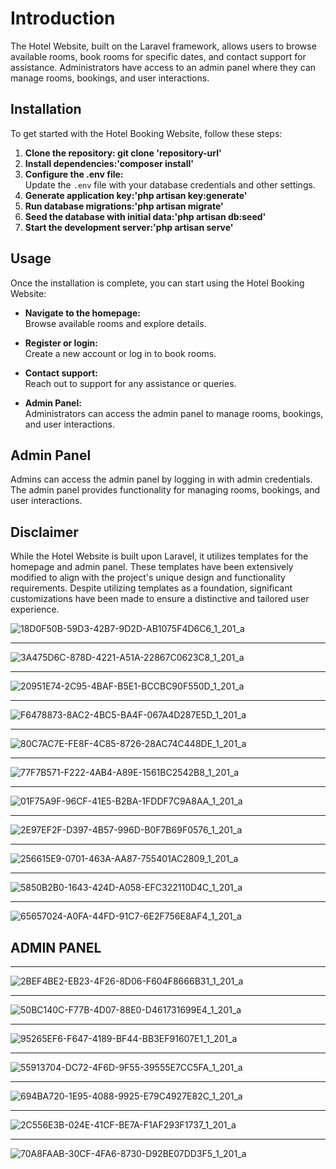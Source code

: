 # Introduction

The Hotel Website, built on the Laravel framework, allows users to browse available rooms, book rooms for specific dates, and contact support for assistance. 
Administrators have access to an admin panel where they can manage rooms, bookings, and user interactions. 

## Installation

To get started with the Hotel Booking Website, follow these steps:

1. **Clone the repository: git clone 'repository-url'**  
2. **Install dependencies:'composer install'**
3. **Configure the .env file:**  
Update the `.env` file with your database credentials and other settings.
4. **Generate application key:'php artisan key:generate'**  
5. **Run database migrations:'php artisan migrate'**  
6. **Seed the database with initial data:'php artisan db:seed'**  
7. **Start the development server:'php artisan serve'**


## Usage

Once the installation is complete, you can start using the Hotel Booking Website:

- **Navigate to the homepage:**  
Browse available rooms and explore details.

- **Register or login:**  
Create a new account or log in to book rooms.

- **Contact support:**  
Reach out to support for any assistance or queries.

- **Admin Panel:**  
Administrators can access the admin panel to manage rooms, bookings, and user interactions.

## Admin Panel

Admins can access the admin panel by logging in with admin credentials. The admin panel provides functionality for managing rooms, bookings, and user interactions.
 
## Disclaimer
While the Hotel Website is built upon Laravel, it utilizes templates for the homepage and admin panel. 
These templates have been extensively modified to align with the project's unique design and functionality requirements. 
Despite utilizing templates as a foundation, significant customizations have been made to ensure a distinctive and tailored user experience. 

![18D0F50B-59D3-42B7-9D2D-AB1075F4D6C6_1_201_a](https://github.com/StylianosNikopoulos/Hotel-Laravel/assets/59256689/1641a043-555a-425c-9a58-b3fb4235313b)

--------------------------------------------------------------------------
![3A475D6C-878D-4221-A51A-22867C0623C8_1_201_a](https://github.com/StylianosNikopoulos/Hotel-Laravel/assets/59256689/1d23372d-a779-4081-b7cf-0582c6649623)

--------------------------------------------------------------------------

![20951E74-2C95-4BAF-B5E1-BCCBC90F550D_1_201_a](https://github.com/StylianosNikopoulos/Hotel-Laravel/assets/59256689/18f584fb-3421-46ee-953c-d94d3fb84e05)

--------------------------------------------------------------------------

![F6478873-8AC2-4BC5-BA4F-067A4D287E5D_1_201_a](https://github.com/StylianosNikopoulos/Hotel-Laravel/assets/59256689/81240a80-92ea-4994-93f7-353f396e8aa4)

--------------------------------------------------------------------------

![80C7AC7E-FE8F-4C85-8726-28AC74C448DE_1_201_a](https://github.com/StylianosNikopoulos/Hotel-Laravel/assets/59256689/52ec1759-d27a-4906-a2b7-f5b97efb0b1d)

--------------------------------------------------------------------------
![77F7B571-F222-4AB4-A89E-1561BC2542B8_1_201_a](https://github.com/StylianosNikopoulos/Hotel-Laravel/assets/59256689/b940dacc-c202-4624-8fbd-8bcda6fd3b7c)

--------------------------------------------------------------------------

![01F75A9F-96CF-41E5-B2BA-1FDDF7C9A8AA_1_201_a](https://github.com/StylianosNikopoulos/Hotel-Laravel/assets/59256689/d61add5e-dcbb-4d8a-8dcf-df94fd34220d)

--------------------------------------------------------------------------

![2E97EF2F-D397-4B57-996D-B0F7B69F0576_1_201_a](https://github.com/StylianosNikopoulos/Hotel-Laravel/assets/59256689/3ee8162f-8f2c-446b-82d5-31f94bb36643)

--------------------------------------------------------------------------

![256615E9-0701-463A-AA87-755401AC2809_1_201_a](https://github.com/StylianosNikopoulos/Hotel-Laravel/assets/59256689/0e53f348-6081-43e9-9b0d-dbd10e8df893)

--------------------------------------------------------------------------

![5850B2B0-1643-424D-A058-EFC322110D4C_1_201_a](https://github.com/StylianosNikopoulos/Hotel-Laravel/assets/59256689/f64bfc5d-ab74-4a60-8695-ac2799237993)

--------------------------------------------------------------------------

![65657024-A0FA-44FD-91C7-6E2F756E8AF4_1_201_a](https://github.com/StylianosNikopoulos/Hotel-Laravel/assets/59256689/c71e740b-9abc-4069-8863-ccfd8ce11ed6)



## ADMIN PANEL


--------------------------------------------------------------------------

![2BEF4BE2-EB23-4F26-8D06-F604F8666B31_1_201_a](https://github.com/StylianosNikopoulos/Hotel-Laravel/assets/59256689/2e8e0d78-2dfb-485d-8007-fcf3f3f0f9b5)

--------------------------------------------------------------------------

![50BC140C-F77B-4D07-88E0-D461731699E4_1_201_a](https://github.com/StylianosNikopoulos/Hotel-Laravel/assets/59256689/9a1f402e-06ec-4f85-913c-99f555c0ee65)

--------------------------------------------------------------------------

![95265EF6-F647-4189-BF44-BB3EF91607E1_1_201_a](https://github.com/StylianosNikopoulos/Hotel-Laravel/assets/59256689/8a17a76a-3185-4d4f-b53a-2c508c41f970)

--------------------------------------------------------------------------

![55913704-DC72-4F6D-9F55-39555E7CC5FA_1_201_a](https://github.com/StylianosNikopoulos/Hotel-Laravel/assets/59256689/e5f19b25-8b38-4e76-b0d9-c7b60413f57f)

--------------------------------------------------------------------------

![694BA720-1E95-4088-9925-E79C4927E82C_1_201_a](https://github.com/StylianosNikopoulos/Hotel-Laravel/assets/59256689/605db303-3efd-46ef-a12b-b5464a176e2f)

--------------------------------------------------------------------------

![2C556E3B-024E-41CF-BE7A-F1AF293F1737_1_201_a](https://github.com/StylianosNikopoulos/Hotel-Laravel/assets/59256689/4ce9a082-a36e-445a-b985-6137a4f0d582)

--------------------------------------------------------------------------

![70A8FAAB-30CF-4FA6-8730-D92BE07DD3F5_1_201_a](https://github.com/StylianosNikopoulos/Hotel-Laravel/assets/59256689/255f5e88-86c0-4f15-9c93-b7b03a2fa73c)

